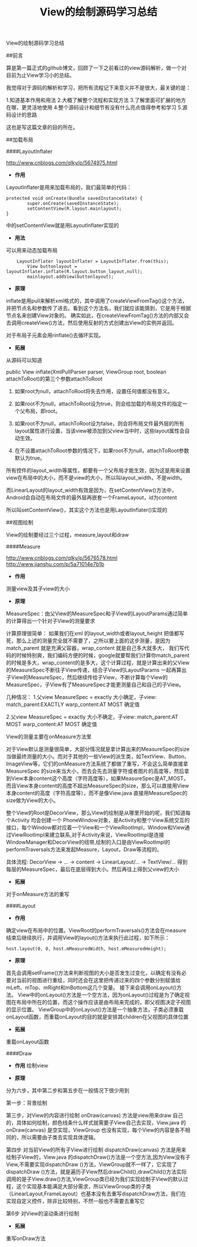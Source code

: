﻿---
layout: post
title: "View的绘制源码学习总结"
categories:
- Android
tags:
- View


---

View的绘制源码学习总结

##前言

算是第一篇正式的github博文，回顾了一下之前看过的view源码解析，做一个对目前为止View学习小的总结。

我觉得对于源码的解析和学习，把所有流程记下来意义并不是很大，最关键的是：

1.知道基本作用和用法
2.大概了解整个流程和实现方法
3.了解里面可扩展的地方在哪，更灵活地使用
4.整个源码设计和细节有没有什么亮点值得参考和学习
5.源码设计的思路

这也是写这篇文章的目的所在。

##加载布局

####LayoutInflater

http://www.cnblogs.com/qlky/p/5674975.html

- **作用**

LayoutInflater是用来加载布局的，我们最简单的代码：

```
protected void onCreate(Bundle savedInstanceState) {
        super.onCreate(savedInstanceState);
        setContentView(R.layout.mainlayout);
}
```

中的setContentView就是用LayoutInflater实现的

- **用法**

可以用来动态加载布局
```
	LayoutInflater layoutInflater = LayoutInflater.from(this);
        View buttonlayout = layoutInflater.inflate(R.layout.button_layout,null);
        mainlayout.addView(buttonlayout);
```

- **原理**

inflate是用pull来解析xml格式的，其中调用了createViewFromTag()这个方法，并把节点名和参数传了进去。看到这个方法名，我们就应该能猜到，它是用于根据节点名来创建View对象的。
确实如此，在createViewFromTag()方法的内部又会去调用createView()方法，然后使用反射的方式创建出View的实例并返回。

对于布局子元素会用rinflate()去循环实现。

- **拓展**

从源码可以知道

public View inflate(XmlPullParser parser, ViewGroup root, boolean attachToRoot)的第三个参数attachToRoot

1. 如果root为null，attachToRoot将失去作用，设置任何值都没有意义。

2. 如果root不为null，attachToRoot设为true，则会给加载的布局文件的指定一个父布局，即root。

3. 如果root不为null，attachToRoot设为false，则会将布局文件最外层的所有layout属性进行设置，当该view被添加到父view当中时，这些layout属性会自动生效。

4. 在不设置attachToRoot参数的情况下，如果root不为null，attachToRoot参数默认为true。


所有控件的layout_width等属性，都要有一个父布局才能生效，因为这是用来设置view在布局中的大小，而不是view的大小，所以叫layout_width，不是width。

而LinearLayout的layout_width有效是因为，在setContentView()方法中，Android会自动在布局文件的最外层再嵌套一个FrameLayout，id为content

所以叫setContentView()，其实这个方法也是用Layoutlnflater()实现的

##视图绘制

View的绘制要经过三个过程，measure,layout和draw


####Measure

http://www.cnblogs.com/qlky/p/5676578.html
http://www.jianshu.com/p/5a71014e7b1b

- **作用**

测量view及其子view的大小


- **原理**

MeasureSpec：由父View的MeasureSpec和子View的LayoutParams通过简单的计算得出一个针对子View的测量要求

计算原理很简单：
如果我们在xml 的layout_width或者layout_height 把值都写死，那么上述的测量完全就不需要了，之所以要上面的这步测量，是因为 match_parent 就是充满父容器，wrap_content 就是自己多大就多大， 我们写代码的时候特别爽，我们编码方便的时候，google就要帮我们计算你match_parent的时候是多大，wrap_content的是多大，这个计算过程，就是计算出来的父View的MeasureSpec不断往子View传递，结合子View的LayoutParams 一起再算出子View的MeasureSpec，然后继续传给子View，不断计算每个View的MeasureSpec，子View有了MeasureSpec才能更测量自己和自己的子View。


几种情况：
1.父view MeasureSpec = exactly 大小确定，子view:
match_parent:EXACTLY
warp_content:AT MOST
确定值

2.父view MeasureSpec = exactly 大小不确定，子view:
match_parent:AT MOST
warp_content:AT MOST
确定值


View的测量主要在onMeasure方法里

对于View默认是测量很简单，大部分情况就是拿计算出来的MeasureSpec的size 当做最终测量的大小。而对于其他的一些View的派生类，如TextView、Button、ImageView等，它们的onMeasure方法系统了都做了重写，不会这么简单直接拿 MeasureSpec 的size来当大小，而去会先去测量字符或者图片的高度等，然后拿到View本身content这个高度（字符高度等），如果MeasureSpec是AT_MOST，而且View本身content的高度不超出MeasureSpec的size，那么可以直接用View本身content的高度（字符高度等），而不是像View.java 直接用MeasureSpec的size做为View的大小。


整个View的Root是DecorView，那么View的绘制是从哪里开始的呢，我们知道每个Activity 均会创建一个 PhoneWindow对象，是Activity和整个View系统交互的接口，每个Window都对应着一个View和一个ViewRootImpl，Window和View通过ViewRootImpl来建立联系,对于Activity来说，ViewRootImpl是连接WindowManager和DecorView的纽带,绘制的入口是由ViewRootImpl的performTraversals方法来发起Measure，Layout，Draw等流程的。

具体流程: DecorView -> ... -> content -> LinearLayout/... -> TextView/... 
得到每层的MeasureSpec，最后在底层得到大小。然后再往上得到父view的大小


- **拓展**

对于onMeasure方法的重写

####Layout

- **作用**

确定view在布局中的位置。ViewRoot的performTraversals()方法会在measure结束后继续执行，并调用View的layout()方法来执行此过程，如下所示：

```
host.layout(0, 0, host.mMeasuredWidth, host.mMeasuredHeight);
```

- **原理**

首先会调用setFrame()方法来判断视图的大小是否发生过变化，以确定有没有必要对当前的视图进行重绘，同时还会在这里把传递过来的四个参数分别赋值给mLeft、mTop、mRight和mBottom这几个变量。
接下来会调用onLayout()方法。
View中的onLayout()方法是一个空方法，因为onLayout()过程是为了确定视图在布局中所在的位置，而这个操作应该是由布局来完成的，即父视图决定子视图的显示位置。
ViewGroup中的onLayout()方法是一个抽象方法，子类必须重载onLayout函数，而重载onLayout的目的就是安排其children在父视图的具体位置


- **拓展**

重载onLayout函数


####Draw

- **作用**
绘制view


- **原理**

分为六步，其中第二步和第五步在一般情况下很少用到

第一步：背景绘制

第三步，对View的内容进行绘制
onDraw(canvas) 方法是view用来draw 自己的，具体如何绘制，颜色线条什么样式就需要子View自己去实现，View.java 的onDraw(canvas) 是空实现，ViewGroup 也没有实现，每个View的内容是各不相同的，所以需要由子类去实现具体逻辑。

第四步 对当前View的所有子View进行绘制
dispatchDraw(canvas) 方法是用来绘制子View的，View.java 的dispatchDraw()方法是一个空方法,因为View没有子View,不需要实现dispatchDraw ()方法，ViewGroup就不一样了，它实现了dispatchDraw ()方法，就是遍历子View然后drawChild(),drawChild()方法实际调用的是子View.draw()方法,ViewGroup类已经为我们实现绘制子View的默认过程，这个实现基本能满足大部分需求，所以ViewGroup类的子类（LinearLayout,FrameLayout）也基本没有去重写dispatchDraw方法，我们在实现自定义控件，除非比较特别，不然一般也不需要去重写它

第6步 对View的滚动条进行绘制


- **拓展**

重写onDraw方法